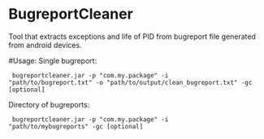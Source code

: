 BugreportCleaner
================

Tool that extracts exceptions and life of PID from bugreport file generated from android devices.



#Usage:
Single bugreport:

<code> bugreportcleaner.jar -p "com.my.package" -i "path/to/bugreport.txt" -o "path/to/output/clean_bugreport.txt\" -gc [optional] </code>

Directory of bugreports:

<code> bugreportcleaner.jar -p "com.my.package" -i "path/to/mybugreports" -gc [optional] </code>

